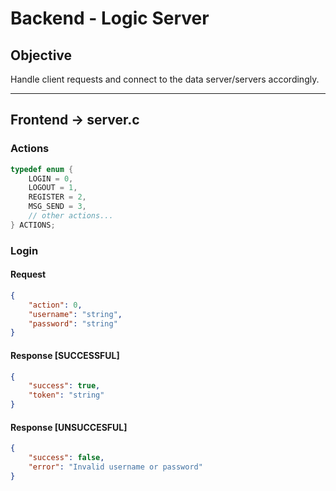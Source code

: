 # Backend - Logic Server

## Objective

Handle client requests and connect to the data server/servers accordingly.

---

## Frontend -> server.c

### Actions

```c
typedef enum {
    LOGIN = 0,
    LOGOUT = 1,
    REGISTER = 2,
    MSG_SEND = 3,
    // other actions...
} ACTIONS;
```

### Login
#### Request
```json
{
    "action": 0,
    "username": "string",
    "password": "string"
}
```
#### Response [SUCCESSFUL]
```json
{
    "success": true,
    "token": "string"
}
```
#### Response [UNSUCCESFUL]
```json
{
    "success": false,
    "error": "Invalid username or password"
}
```
